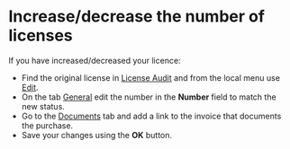 # Increase/decrease the number of licenses
      
If you have increased/decreased your licence:
     
- Find the original license in [License Audit](../../../list-of-windows/alvao-asset-management-console/software/license-registry) and from the local menu use [Edit](../../../list-of-windows/alvao-asset-management-console/software/license-registry/edit/edit-license).
- On the tab [General](../../../list-of-windows/alvao-asset-management-console/software/license-registry/edit/edit-license/general) edit the number in the **Number** field to match the new status.
- Go to the [Documents](../../../list-of-windows/alvao-asset-management-console/software/license-registry/edit/edit-license/documents) tab and add a link to the invoice that documents the purchase.
- Save your changes using the **OK** button.
